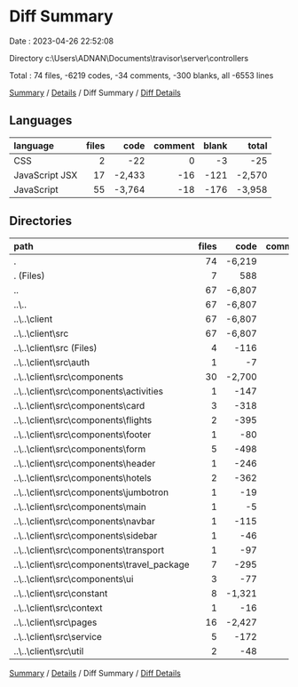 # Diff Summary

Date : 2023-04-26 22:52:08

Directory c:\\Users\\ADNAN\\Documents\\travisor\\server\\controllers

Total : 74 files,  -6219 codes, -34 comments, -300 blanks, all -6553 lines

[Summary](results.md) / [Details](details.md) / Diff Summary / [Diff Details](diff-details.md)

## Languages
| language | files | code | comment | blank | total |
| :--- | ---: | ---: | ---: | ---: | ---: |
| CSS | 2 | -22 | 0 | -3 | -25 |
| JavaScript JSX | 17 | -2,433 | -16 | -121 | -2,570 |
| JavaScript | 55 | -3,764 | -18 | -176 | -3,958 |

## Directories
| path | files | code | comment | blank | total |
| :--- | ---: | ---: | ---: | ---: | ---: |
| . | 74 | -6,219 | -34 | -300 | -6,553 |
| . (Files) | 7 | 588 | 0 | 49 | 637 |
| .. | 67 | -6,807 | -34 | -349 | -7,190 |
| ..\\.. | 67 | -6,807 | -34 | -349 | -7,190 |
| ..\\..\\client | 67 | -6,807 | -34 | -349 | -7,190 |
| ..\\..\\client\\src | 67 | -6,807 | -34 | -349 | -7,190 |
| ..\\..\\client\\src (Files) | 4 | -116 | -3 | -13 | -132 |
| ..\\..\\client\\src\\auth | 1 | -7 | 0 | -2 | -9 |
| ..\\..\\client\\src\\components | 30 | -2,700 | -13 | -174 | -2,887 |
| ..\\..\\client\\src\\components\\activities | 1 | -147 | 0 | -8 | -155 |
| ..\\..\\client\\src\\components\\card | 3 | -318 | 0 | -14 | -332 |
| ..\\..\\client\\src\\components\\flights | 2 | -395 | -7 | -22 | -424 |
| ..\\..\\client\\src\\components\\footer | 1 | -80 | 0 | -4 | -84 |
| ..\\..\\client\\src\\components\\form | 5 | -498 | 0 | -30 | -528 |
| ..\\..\\client\\src\\components\\header | 1 | -246 | 0 | -15 | -261 |
| ..\\..\\client\\src\\components\\hotels | 2 | -362 | -1 | -20 | -383 |
| ..\\..\\client\\src\\components\\jumbotron | 1 | -19 | 0 | -6 | -25 |
| ..\\..\\client\\src\\components\\main | 1 | -5 | 0 | -3 | -8 |
| ..\\..\\client\\src\\components\\navbar | 1 | -115 | 0 | -11 | -126 |
| ..\\..\\client\\src\\components\\sidebar | 1 | -46 | 0 | -4 | -50 |
| ..\\..\\client\\src\\components\\transport | 1 | -97 | 0 | -4 | -101 |
| ..\\..\\client\\src\\components\\travel_package | 7 | -295 | -5 | -22 | -322 |
| ..\\..\\client\\src\\components\\ui | 3 | -77 | 0 | -11 | -88 |
| ..\\..\\client\\src\\constant | 8 | -1,321 | 0 | -17 | -1,338 |
| ..\\..\\client\\src\\context | 1 | -16 | 0 | -4 | -20 |
| ..\\..\\client\\src\\pages | 16 | -2,427 | -15 | -118 | -2,560 |
| ..\\..\\client\\src\\service | 5 | -172 | 0 | -11 | -183 |
| ..\\..\\client\\src\\util | 2 | -48 | -3 | -10 | -61 |

[Summary](results.md) / [Details](details.md) / Diff Summary / [Diff Details](diff-details.md)